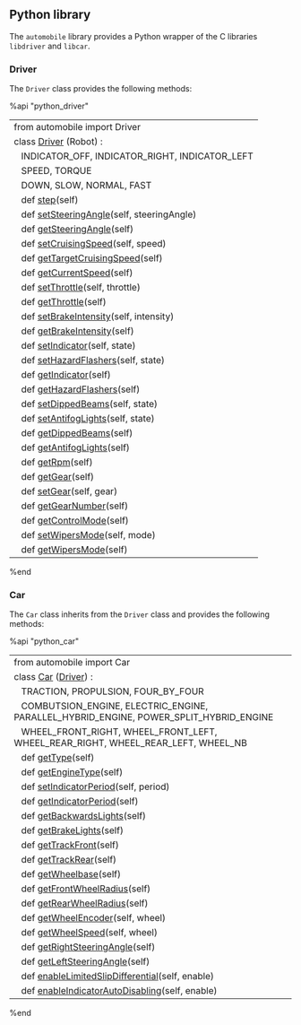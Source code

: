 ## Python library

The `automobile` library provides a Python wrapper of the C libraries `libdriver` and `libcar`.

### Driver

The `Driver` class provides the following methods:

%api "python_driver"

|                                                                                                                     |
| ------------------------------------------------------------------------------------------------------------------- |
| from automobile import Driver                                                                                       |
| class [Driver](driver-library.md) (Robot) :                                                                         |
| &nbsp;&nbsp; INDICATOR\_OFF, INDICATOR\_RIGHT, INDICATOR\_LEFT                                                      |
| &nbsp;&nbsp; SPEED, TORQUE                                                                                          |
| &nbsp;&nbsp; DOWN, SLOW, NORMAL, FAST                                                                               |
| &nbsp;&nbsp; def [step](driver-library.md#wbu_driver_step)(self)                                                    |
| &nbsp;&nbsp; def [setSteeringAngle](driver-library.md#wbu_driver_set_steering_angle)(self, steeringAngle)           |
| &nbsp;&nbsp; def [getSteeringAngle](driver-library.md#wbu_driver_set_steering_angle)(self)                          |
| &nbsp;&nbsp; def [setCruisingSpeed](driver-library.md#wbu_driver_set_cruising_speed)(self, speed)                   |
| &nbsp;&nbsp; def [getTargetCruisingSpeed](driver-library.md#wbu_driver_set_cruising_speed)(self)                    |
| &nbsp;&nbsp; def [getCurrentSpeed](driver-library.md#wbu_driver_get_current_speed)(self)                            |
| &nbsp;&nbsp; def [setThrottle](driver-library.md#wbu_driver_set_throttle)(self, throttle)                           |
| &nbsp;&nbsp; def [getThrottle](driver-library.md#wbu_driver_set_throttle)(self)                                     |
| &nbsp;&nbsp; def [setBrakeIntensity](driver-library.md#wbu_driver_set_brake_intensity)(self, intensity)             |
| &nbsp;&nbsp; def [getBrakeIntensity](driver-library.md#wbu_driver_set_brake_intensity)(self)                        |
| &nbsp;&nbsp; def [setIndicator](driver-library.md#wbu_driver_set_indicator)(self, state)                            |
| &nbsp;&nbsp; def [setHazardFlashers](driver-library.md#wbu_driver_set_indicator)(self, state)                       |
| &nbsp;&nbsp; def [getIndicator](driver-library.md#wbu_driver_set_indicator)(self)                                   |
| &nbsp;&nbsp; def [getHazardFlashers](driver-library.md#wbu_driver_set_indicator)(self)                              |
| &nbsp;&nbsp; def [setDippedBeams](driver-library.md#wbu_driver_set_dipped_beams)(self, state)                       |
| &nbsp;&nbsp; def [setAntifogLights](driver-library.md#wbu_driver_set_dipped_beams)(self, state)                     |
| &nbsp;&nbsp; def [getDippedBeams](driver-library.md#wbu_driver_set_dipped_beams)(self)                              |
| &nbsp;&nbsp; def [getAntifogLights](driver-library.md#wbu_driver_set_dipped_beams)(self)                            |
| &nbsp;&nbsp; def [getRpm](driver-library.md#wbu_driver_get_rpm)(self)                                               |
| &nbsp;&nbsp; def [getGear](driver-library.md#wbu_driver_set_gear)(self)                                             |
| &nbsp;&nbsp; def [setGear](driver-library.md#wbu_driver_set_gear)(self, gear)                                       |
| &nbsp;&nbsp; def [getGearNumber](driver-library.md#wbu_driver_set_gear)(self)                                       |
| &nbsp;&nbsp; def [getControlMode](driver-library.md#wbu_driver_get_control_mode)(self)                              |
| &nbsp;&nbsp; def [setWipersMode](driver-library.md#wbu_driver_set_wipers_mode)(self, mode)                          |
| &nbsp;&nbsp; def [getWipersMode](driver-library.md#wbu_driver_set_wipers_mode)(self)                                |

%end

### Car

The `Car` class inherits from the `Driver` class and provides the following
methods:

%api "python_car"

|                                                                                                                              |
| ---------------------------------------------------------------------------------------------------------------------------- |
| from automobile import Car                                                                                                   |
| class [Car](car-library.md) ([Driver](#python_driver)) :                                                                     |
| &nbsp;&nbsp; TRACTION, PROPULSION, FOUR\_BY\_FOUR                                                                            |
| &nbsp;&nbsp; COMBUTSION\_ENGINE, ELECTRIC\_ENGINE, PARALLEL\_HYBRID\_ENGINE, POWER\_SPLIT\_HYBRID\_ENGINE                    |
| &nbsp;&nbsp; WHEEL\_FRONT\_RIGHT, WHEEL\_FRONT\_LEFT, WHEEL\_REAR\_RIGHT, WHEEL\_REAR\_LEFT, WHEEL\_NB                       |
| &nbsp;&nbsp; def [getType](car-library.md#wbu_car_get_type)(self)                                                            |
| &nbsp;&nbsp; def [getEngineType](car-library.md#wbu_car_get_type)(self)                                                      |
| &nbsp;&nbsp; def [setIndicatorPeriod](car-library.md#wbu_car_set_indicator_period)(self, period)                             |
| &nbsp;&nbsp; def [getIndicatorPeriod](car-library.md#wbu_car_set_indicator_period)(self)                                     |
| &nbsp;&nbsp; def [getBackwardsLights](car-library.md#wbu_car_get_backwards_lights)(self)                                     |
| &nbsp;&nbsp; def [getBrakeLights](car-library.md#wbu_car_get_backwards_lights)(self)                                         |
| &nbsp;&nbsp; def [getTrackFront](car-library.md#wbu_car_get_track_front)(self)                                               |
| &nbsp;&nbsp; def [getTrackRear](car-library.md#wbu_car_get_track_front)(self)                                                |
| &nbsp;&nbsp; def [getWheelbase](car-library.md#wbu_car_get_track_front)(self)                                                |
| &nbsp;&nbsp; def [getFrontWheelRadius](car-library.md#wbu_car_get_track_front)(self)                                         |
| &nbsp;&nbsp; def [getRearWheelRadius](car-library.md#wbu_car_get_track_front)(self)                                          |
| &nbsp;&nbsp; def [getWheelEncoder](car-library.md#wbu_car_get_wheel_encoder)(self, wheel)                                    |
| &nbsp;&nbsp; def [getWheelSpeed](car-library.md#wbu_car_get_wheel_encoder)(self, wheel)                                      |
| &nbsp;&nbsp; def [getRightSteeringAngle](car-library.md#wbu_car_get_right_steering_angle)(self)                              |
| &nbsp;&nbsp; def [getLeftSteeringAngle](car-library.md#wbu_car_get_right_steering_angle)(self)                               |
| &nbsp;&nbsp; def [enableLimitedSlipDifferential](car-library.md#wbu_car_enable_limited_slip_differential)(self, enable)      |
| &nbsp;&nbsp; def [enableIndicatorAutoDisabling](car-library.md#wbu_car_enable_indicator_auto_disabling)(self, enable)        |

%end
